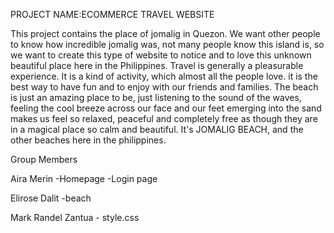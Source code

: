 PROJECT NAME:ECOMMERCE TRAVEL WEBSITE

This project contains the place of jomalig in Quezon. We want other people to know how incredible jomalig was, not many people know this island is, so we want to create this type of website to notice and to love this unknown beautiful place here in the Philippines. Travel is generally a pleasurable experience. It is a kind of activity, which almost all the people love. it is the best way to have fun and to enjoy with our friends and families. The beach is just an amazing place to be, just listening to the sound of the waves, feeling the cool breeze across our face and our feet emerging into the sand makes us feel so relaxed, peaceful and completely free as though they are in a magical place so calm and beautiful. It's JOMALIG BEACH, and the other beaches here in the philippines.
 
Group Members

Aira Merin
    -Homepage
    -Login page


Elirose Dalit
    -beach
    
Mark Randel Zantua
    - style.css


